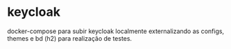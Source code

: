 # keycloak

docker-compose para subir keycloak localmente externalizando as configs, themes e bd (h2) para realização de testes.
